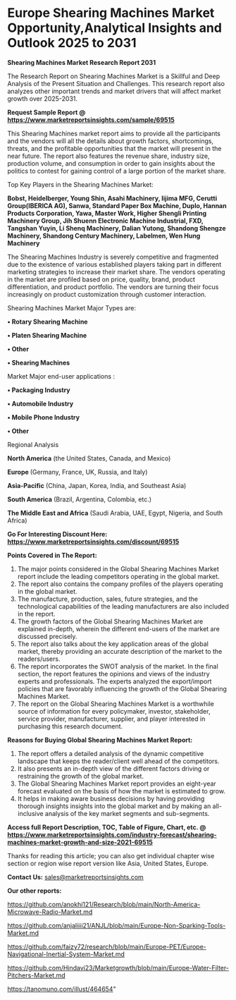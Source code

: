 # Europe Shearing Machines Market Opportunity,Analytical Insights and Outlook 2025 to 2031

<strong>Shearing Machines Market Research Report 2031</strong>

The Research Report on Shearing Machines Market is a Skillful and Deep Analysis of the Present Situation and Challenges. This research report also analyzes other important trends and market drivers that will affect market growth over 2025-2031.

<strong>Request Sample Report @ <a href=https://www.marketreportsinsights.com/sample/69515>https://www.marketreportsinsights.com/sample/69515</a></strong>

This Shearing Machines market report aims to provide all the participants and the vendors will all the details about growth factors, shortcomings, threats, and the profitable opportunities that the market will present in the near future. The report also features the revenue share, industry size, production volume, and consumption in order to gain insights about the politics to contest for gaining control of a large portion of the market share.

Top Key Players in the Shearing Machines Market:

<strong>Bobst, Heidelberger, Young Shin, Asahi Machinery, Iijima MFG, Cerutti Group(IBERICA AG), Sanwa, Standard Paper Box Machine, Duplo, Hannan Products Corporation, Yawa, Master Work, Higher Shengli Printing Machinery Group, Jih Shuenn Electronic Machine Industrial, FXD, Tangshan Yuyin, Li Shenq Machinery, Dalian Yutong, Shandong Shengze Machinery, Shandong Century Machinery, Labelmen, Wen Hung Machinery</strong>

The Shearing Machines Industry is severely competitive and fragmented due to the existence of various established players taking part in different marketing strategies to increase their market share. The vendors operating in the market are profiled based on price, quality, brand, product differentiation, and product portfolio. The vendors are turning their focus increasingly on product customization through customer interaction.

Shearing Machines Market Major Types are:

<strong>• Rotary Shearing Machine

• Platen Shearing Machine

• Other

• Shearing Machines</strong>

Market Major end-user applications :

<strong>• Packaging Industry

• Automobile Industry

• Mobile Phone Industry

• Other</strong>

Regional Analysis

</u><strong><b>North America</b></strong> (the United States, Canada, and Mexico)

<strong><b>Europe </b></strong>(Germany, France, UK, Russia, and Italy)

<strong><b>Asia-Pacific</b></strong> (China, Japan, Korea, India, and Southeast Asia)

<strong><b>South America</b></strong> (Brazil, Argentina, Colombia, etc.)

<strong><b>The Middle East and Africa</b></strong> (Saudi Arabia, UAE, Egypt, Nigeria, and South Africa)

<strong>Go For Interesting Discount Here: <a href=https://www.marketreportsinsights.com/discount/69515>https://www.marketreportsinsights.com/discount/69515</a></strong>

<strong>Points Covered in The Report:</strong>
<ol>
  <li>The major points considered in the Global Shearing Machines Market report include the leading competitors operating in the global market.</li>
  <li>The report also contains the company profiles of the players operating in the global market.</li>
  <li>The manufacture, production, sales, future strategies, and the technological capabilities of the leading manufacturers are also included in the report.</li>
  <li>The growth factors of the Global Shearing Machines Market are explained in-depth, wherein the different end-users of the market are discussed precisely.</li>
  <li>The report also talks about the key application areas of the global market, thereby providing an accurate description of the market to the readers/users.</li>
  <li>The report incorporates the SWOT analysis of the market. In the final section, the report features the opinions and views of the industry experts and professionals. The experts analyzed the export/import policies that are favorably influencing the growth of the Global Shearing Machines Market.</li>
  <li>The report on the Global Shearing Machines Market is a worthwhile source of information for every policymaker, investor, stakeholder, service provider, manufacturer, supplier, and player interested in purchasing this research document.</li>
</ol>
<strong>Reasons for Buying Global Shearing Machines Market Report:</strong>

<ol>
  <li>The report offers a detailed analysis of the dynamic competitive landscape that keeps the reader/client well ahead of the competitors.</li>
  <li>It also presents an in-depth view of the different factors driving or restraining the growth of the global market.</li>
  <li>The Global Shearing Machines Market report provides an eight-year forecast evaluated on the basis of how the market is estimated to grow.</li>
  <li>It helps in making aware business decisions by having providing thorough insights insights into the global market and by making an all-inclusive analysis of the key market segments and sub-segments.</li>
</ol>
<strong>Access full Report Description, TOC, Table of Figure, Chart, etc. @ <a href=https://www.marketreportsinsights.com/industry-forecast/shearing-machines-market-growth-and-size-2021-69515>https://www.marketreportsinsights.com/industry-forecast/shearing-machines-market-growth-and-size-2021-69515</a></strong>


Thanks for reading this article; you can also get individual chapter wise section or region wise report version like Asia, United States, Europe.

<strong>Contact Us:</strong>
sales@marketreportsinsights.com

<strong>Our other reports:</strong>

<a href=https://github.com/anokhi121/Research/blob/main/North-America-Microwave-Radio-Market.md>https://github.com/anokhi121/Research/blob/main/North-America-Microwave-Radio-Market.md</a>

<a href=https://github.com/anjaliiii21/ANJL/blob/main/Europe-Non-Sparking-Tools-Market.md>https://github.com/anjaliiii21/ANJL/blob/main/Europe-Non-Sparking-Tools-Market.md</a>

<a href=https://github.com/faizy72/research/blob/main/Europe-PET/Europe-Navigational-Inertial-System-Market.md>https://github.com/faizy72/research/blob/main/Europe-PET/Europe-Navigational-Inertial-System-Market.md</a>

<a href=https://github.com/Hindavi23/Marketgrowth/blob/main/Europe-Water-Filter-Pitchers-Market.md>https://github.com/Hindavi23/Marketgrowth/blob/main/Europe-Water-Filter-Pitchers-Market.md</a>

<a href=https://tanomuno.com/illust/464654>https://tanomuno.com/illust/464654</a>"
